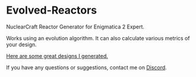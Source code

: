 # Evolved-Reactors

NuclearCraft Reactor Generator for Enigmatica 2 Expert.

Works using an evolution algorithm. It can also calculate various metrics of your design.

[Here are some great designs I generated.](https://docs.google.com/document/d/1JVBvbpVmECG8-SlPirjKwOKPism3taipX6jaHKjKIl4/edit?usp=sharing)

If you have any questions or suggestions, contact me on [Discord](https://discord.gg/9RCzqRP8Fh).
